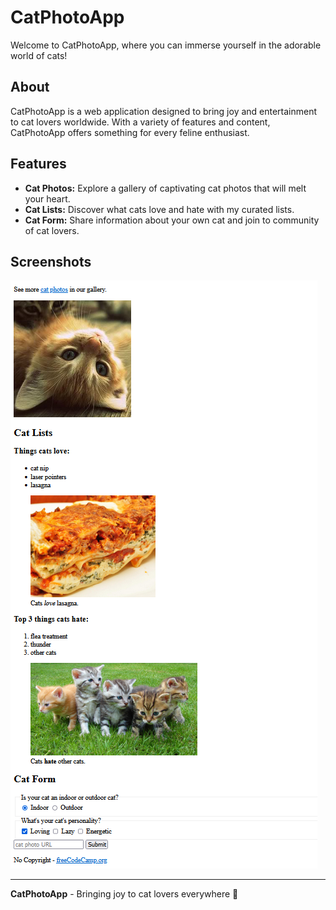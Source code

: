 # CatPhotoApp

Welcome to CatPhotoApp, where you can immerse yourself in the adorable world of cats!

## About

CatPhotoApp is a web application designed to bring joy and entertainment to cat lovers worldwide. With a variety of features and content, CatPhotoApp offers something for every feline enthusiast.

## Features

- **Cat Photos:** Explore a gallery of captivating cat photos that will melt your heart.
- **Cat Lists:** Discover what cats love and hate with my curated lists.
- **Cat Form:** Share information about your own cat and join to community of cat lovers.

## Screenshots

![CatPhotoApp Screenshot](https://raw.githubusercontent.com/dogaegeozden/CatPhotoApp/main/screenshots/screenshot1.png)

---

**CatPhotoApp** - Bringing joy to cat lovers everywhere 🐾
